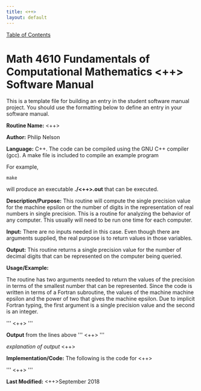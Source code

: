 ```yaml
---
title: <++>
layout: default
---
```

<a href="https://philipnelson5.github.io/math4610/SoftwareManual"> Table of Contents </a>
# Math 4610 Fundamentals of Computational Mathematics <++> Software Manual
This is a template file for building an entry in the student software manual project. You should use the formatting below to
define an entry in your software manual.

**Routine Name:** <++>

**Author:** Philip Nelson

**Language:** C++. The code can be compiled using the GNU C++ compiler (gcc). A make file is included to compile an example program

For example,

    make

will produce an executable **./<++>.out** that can be executed.

**Description/Purpose:** This routine will compute the single precision value for the machine epsilon or the number of digits
in the representation of real numbers in single precision. This is a routine for analyzing the behavior of any computer. This
usually will need to be run one time for each computer.

**Input:** There are no inputs needed in this case. Even though there are arguments supplied, the real purpose is to
return values in those variables.

**Output:** This routine returns a single precision value for the number of decimal digits that can be represented on the
computer being queried.

**Usage/Example:**

The routine has two arguments needed to return the values of the precision in terms of the smallest number that can be
represented. Since the code is written in terms of a Fortran subroutine, the values of the machine machine epsilon and
the power of two that gives the machine epsilon. Due to implicit Fortran typing, the first argument is a single precision
value and the second is an integer.

'''
<++>
'''

**Output** from the lines above
'''
<++>
'''

_explanation of output_
<++>

**Implementation/Code:** The following is the code for <++>

'''
<++>
'''

**Last Modified:** <++>September 2018
